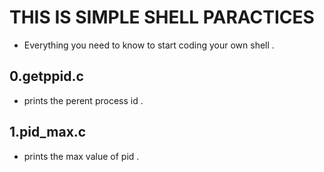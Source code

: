 # THIS IS SIMPLE SHELL PARACTICES



- Everything you need to know to start coding your own shell .




## 0.getppid.c

- prints the perent process id .


## 1.pid_max.c


- prints the max value of pid .